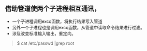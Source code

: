 ## 借助管道使两个子进程相互通讯，
* 一个子进程调用excq函数，将执行结果写入管道
* 另外一个子进程也是调用excq函数，从管道中读取命令结果进行过滤。
* 涉及改变标准输入输出，重定向。
> $ cat /etc/passwd |grep root